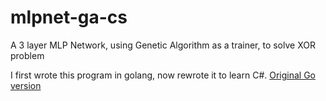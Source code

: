 # mlpnet-ga-cs
A 3 layer MLP Network, using Genetic Algorithm as a trainer, to solve XOR problem

I first wrote this program in golang, now rewrote it to learn C#.
[Original Go version](https://github.com/ViktorHura/mlpnet-ga-go)

